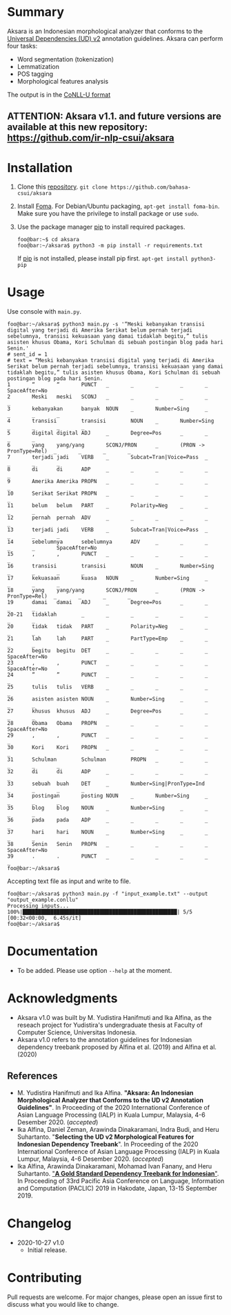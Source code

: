 # Summary

Aksara is an Indonesian morphological analyzer that conforms to the [Universal Dependencies (UD) v2](https://universaldependencies.org/) annotation guidelines. Aksara can perform four tasks:
* Word segmentation (tokenization)
* Lemmatization
* POS tagging
* Morphological features analysis

The output is in the [CoNLL-U format](https://universaldependencies.org/format.html)

## ATTENTION: Aksara v1.1. and future versions are available at this new repository: https://github.com/ir-nlp-csui/aksara

# Installation

1. Clone this [repository](https://github.com/bahasa-csui/aksara). `git clone https://github.com/bahasa-csui/aksara`

1. Install [Foma](https://fomafst.github.io/). For Debian/Ubuntu packaging, `apt-get install foma-bin`. Make sure you have the privilege to install package or use `sudo`.

1. Use the package manager [pip](https://pip.pypa.io/en/stable/) to install required packages.

    ```console
    foo@bar:~$ cd aksara
    foo@bar:~/aksara$ python3 -m pip install -r requirements.txt
    ```

    If [pip](https://pip.pypa.io/en/stable/) is not installed, please install pip first. `apt-get install python3-pip`

# Usage

Use console with `main.py`.

```console
foo@bar:~/aksara$ python3 main.py -s '“Meski kebanyakan transisi digital yang terjadi di Amerika Serikat belum pernah terjadi sebelumnya, transisi kekuasaan yang damai tidaklah begitu,” tulis asisten khusus Obama, Kori Schulman di sebuah postingan blog pada hari Senin.'
# sent_id = 1
# text = “Meski kebanyakan transisi digital yang terjadi di Amerika Serikat belum pernah terjadi sebelumnya, transisi kekuasaan yang damai tidaklah begitu,” tulis asisten khusus Obama, Kori Schulman di sebuah postingan blog pada hari Senin.
1       “       “       PUNCT   _       _       _       _       _       SpaceAfter=No
2       Meski   meski   SCONJ   _       _       _       _       _       _
3       kebanyakan      banyak  NOUN    _       Number=Sing     _       _       _       _
4       transisi        transisi        NOUN    _       Number=Sing     _       _       _       _
5       digital digital ADJ     _       Degree=Pos      _       _       _       _
6       yang    yang/yang       SCONJ/PRON      _       (PRON -> PronType=Rel)  _       _       _       _
7       terjadi jadi    VERB    _       Subcat=Tran|Voice=Pass  _       _       _       _
8       di      di      ADP     _       _       _       _       _       _
9       Amerika Amerika PROPN   _       _       _       _       _       _
10      Serikat Serikat PROPN   _       _       _       _       _       _
11      belum   belum   PART    _       Polarity=Neg    _       _       _       _
12      pernah  pernah  ADV     _       _       _       _       _       _
13      terjadi jadi    VERB    _       Subcat=Tran|Voice=Pass  _       _       _       _
14      sebelumnya      sebelumnya      ADV     _       _       _       _       _       SpaceAfter=No
15      ,       ,       PUNCT   _       _       _       _       _       _
16      transisi        transisi        NOUN    _       Number=Sing     _       _       _       _
17      kekuasaan       kuasa   NOUN    _       Number=Sing     _       _       _       _
18      yang    yang/yang       SCONJ/PRON      _       (PRON -> PronType=Rel)  _       _       _       _
19      damai   damai   ADJ     _       Degree=Pos      _       _       _       _
20-21   tidaklah        _       _       _       _       _       _       _       _
20      tidak   tidak   PART    _       Polarity=Neg    _       _       _       _
21      lah     lah     PART    _       PartType=Emp    _       _       _       _
22      begitu  begitu  DET     _       _       _       _       _       SpaceAfter=No
23      ,       ,       PUNCT   _       _       _       _       _       SpaceAfter=No
24      ”       ”       PUNCT   _       _       _       _       _       _
25      tulis   tulis   VERB    _       _       _       _       _       _
26      asisten asisten NOUN    _       Number=Sing     _       _       _       _
27      khusus  khusus  ADJ     _       Degree=Pos      _       _       _       _
28      Obama   Obama   PROPN   _       _       _       _       _       SpaceAfter=No
29      ,       ,       PUNCT   _       _       _       _       _       _
30      Kori    Kori    PROPN   _       _       _       _       _       _
31      Schulman        Schulman        PROPN   _       _       _       _       _       _
32      di      di      ADP     _       _       _       _       _       _
33      sebuah  buah    DET     _       Number=Sing|PronType=Ind        _       _       _       _
34      postingan       posting NOUN    _       Number=Sing     _       _       _       _
35      blog    blog    NOUN    _       Number=Sing     _       _       _       _
36      pada    pada    ADP     _       _       _       _       _       _
37      hari    hari    NOUN    _       Number=Sing     _       _       _       _
38      Senin   Senin   PROPN   _       _       _       _       _       SpaceAfter=No
39      .       .       PUNCT   _       _       _       _       _       _
foo@bar:~/aksara$
```

Accepting text file as input and write to file.

```console
foo@bar:~/aksara$ python3 main.py -f "input_example.txt" --output "output_example.conllu"
Processing inputs...
100%|██████████████████████████████████████████████████| 5/5 [00:32<00:00,  6.45s/it]
foo@bar:~/aksara$
```

# Documentation

* To be added. Please use option `--help` at the moment.

# Acknowledgments

* Aksara v1.0 was built by M. Yudistira Hanifmuti and Ika Alfina, as the reseach project for Yudistira's undergraduate thesis at Faculty of Computer Science, Universitas Indonesia.
* Aksara v1.0 refers to the annotation guidelines for Indonesian dependency treebank proposed by Alfina et al. (2019) and Alfina et al. (2020)

## References
* M. Yudistira Hanifmuti and Ika Alfina. **"Aksara: An Indonesian Morphological Analyzer that Conforms to the UD v2 Annotation Guidelines"**. In Proceeding of the 2020 International Conference of Asian Language Processing (IALP)  in Kuala Lumpur, Malaysia, 4-6 Desember 2020. (_accepted_)
* Ika Alfina, Daniel Zeman, Arawinda Dinakaramani, Indra Budi, and Heru Suhartanto. "**Selecting the UD v2 Morphological Features for Indonesian Dependency Treebank**". In Proceeding of the 2020 International Conference of Asian Language Processing (IALP)  in Kuala Lumpur, Malaysia, 4-6 Desember 2020. (_accepted_)
* Ika Alfina, Arawinda Dinakaramani, Mohamad Ivan Fanany, and Heru Suhartanto. ["**A Gold Standard Dependency Treebank for Indonesian**"](https://waseda.repo.nii.ac.jp/?action=repository_action_common_download&item_id=48059&item_no=1&attribute_id=101&file_no=1). In  Proceeding of 33rd Pacific Asia Conference on Language, Information and Computation (PACLIC) 2019 in Hakodate, Japan, 13-15 September 2019. 


# Changelog

* 2020-10-27 v1.0
  * Initial release.

# Contributing

Pull requests are welcome. For major changes, please open an issue first to discuss what you would like to change.
